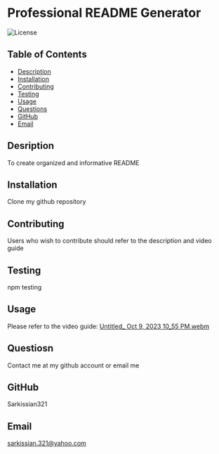 # Professional README Generator

  ![License](https://img.shields.io/badge/License-MIT-blue.svg)

  ## Table of Contents

  * [Description](#description)
  * [Installation](#installation)
  * [Contributing](#contributing)
  * [Testing](#testing)
  * [Usage](#usage)
  * [Questions](#questions)
  * [GitHub](#github)
  * [Email](#email)

  ## Desription

  To create organized and informative README

  ## Installation

  Clone my github repository

  ## Contributing

  Users who wish to contribute should refer to the description and video guide

  ## Testing

  npm testing

  ## Usage

  Please refer to the video guide:
  [Untitled_ Oct 9, 2023 10_55 PM.webm](https://github.com/Sarkissian321/readme-generator/assets/142841411/72400d45-a7dc-464c-9ac8-4d3c797184f2)


  ## Questiosn

  Contact me at my github account or email me

  ## GitHub

  Sarkissian321

  ## Email

  sarkissian.321@yahoo.com
